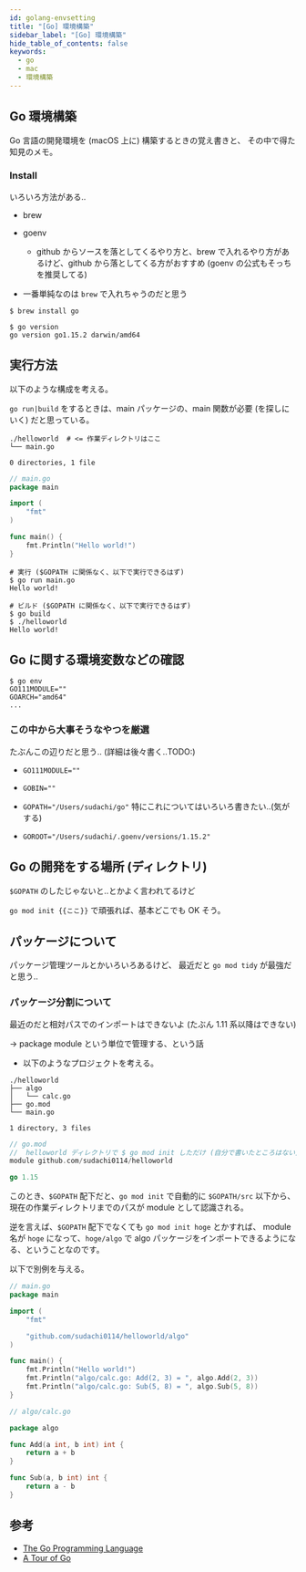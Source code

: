 ```yaml
---
id: golang-envsetting
title: "[Go] 環境構築"
sidebar_label: "[Go] 環境構築"
hide_table_of_contents: false
keywords:
  - go
  - mac
  - 環境構築
---
```


## Go 環境構築

Go 言語の開発環境を (macOS 上に) 構築するときの覚え書きと、
その中で得た知見のメモ。

### Install

いろいろ方法がある..

* brew 
* goenv
  - github からソースを落としてくるやり方と、brew で入れるやり方があるけど、github から落としてくる方がおすすめ (goenv の公式もそっちを推奨してる)

* 一番単純なのは `brew` で入れちゃうのだと思う

```shell
$ brew install go

$ go version
go version go1.15.2 darwin/amd64
```

## 実行方法

以下のような構成を考える。

`go run|build` をするときは、main パッケージの、main 関数が必要 (を探しにいく) だと思っている。

```shell
./helloworld  # <= 作業ディレクトリはここ
└── main.go

0 directories, 1 file
```

```go
// main.go
package main

import (
	"fmt"
)

func main() {
	fmt.Println("Hello world!")
}
```

```shell
# 実行 ($GOPATH に関係なく、以下で実行できるはず)
$ go run main.go
Hello world!

# ビルド ($GOPATH に関係なく、以下で実行できるはず)
$ go build
$ ./helloworld
Hello world!
```

## Go に関する環境変数などの確認

```shell
$ go env
GO111MODULE=""
GOARCH="amd64"
...
```

### この中から大事そうなやつを厳選

たぶんこの辺りだと思う..
(詳細は後々書く..TODO:)

* `GO111MODULE=""`

* `GOBIN=""`

* `GOPATH="/Users/sudachi/go"`
  特にこれについてはいろいろ書きたい..(気がする)

* `GOROOT="/Users/sudachi/.goenv/versions/1.15.2"`


## Go の開発をする場所 (ディレクトリ)

`$GOPATH` のしたじゃないと..とかよく言われてるけど

`go mod init {{ここ}}` 
で頑張れば、基本どこでも OK そう。


## パッケージについて

パッケージ管理ツールとかいろいろあるけど、
最近だと `go mod tidy` が最強だと思う..

### パッケージ分割について

最近のだと相対パスでのインポートはできないよ (たぶん 1.11 系以降はできない)

-> package module という単位で管理する、という話


* 以下のようなプロジェクトを考える。

<!-- go mod って別記事にした方がいいかも.. -->

```
./helloworld
├── algo
│   └── calc.go
├── go.mod
└── main.go

1 directory, 3 files
```

```go
// go.mod 
//  helloworld ディレクトリで $ go mod init しただけ (自分で書いたところはない)
module github.com/sudachi0114/helloworld

go 1.15
```

このとき、`$GOPATH` 配下だと、`go mod init` で自動的に
`$GOPATH/src` 以下から、現在の作業ディレクトリまでのパスが module として認識される。

逆を言えば、`$GOPATH` 配下でなくても `go mod init hoge` とかすれば、
module 名が `hoge` になって、`hoge/algo` で algo パッケージをインポートできるようになる、ということなのです。

以下で別例を与える。

```go
// main.go
package main

import (
	"fmt"

	"github.com/sudachi0114/helloworld/algo"
)

func main() {
	fmt.Println("Hello world!")
	fmt.Println("algo/calc.go: Add(2, 3) = ", algo.Add(2, 3))
	fmt.Println("algo/calc.go: Sub(5, 8) = ", algo.Sub(5, 8))
}
```

```go
// algo/calc.go

package algo

func Add(a int, b int) int {
	return a + b
}

func Sub(a, b int) int {
	return a - b
}
```


## 参考
* [The Go Programming Language](https://golang.org/)
* [A Tour of Go](https://go-tour-jp.appspot.com/welcome/1)